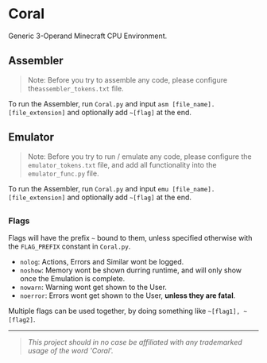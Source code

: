 # Coral

Generic 3-Operand Minecraft CPU Environment.

## Assembler

> Note: Before you try to assemble any code, please configure the`assembler_tokens.txt` file.

To run the Assembler, run `Coral.py` and input `asm [file_name].[file_extension]` and optionally add `~[flag]` at the end.

## Emulator

> Note: Before you try to run / emulate any code, please configure the `emulator_tokens.txt` file, and add all functionality into the `emulator_func.py` file.

To run the Assembler, run `Coral.py` and input `emu [file_name].[file_extension]` and optionally add `~[flag]` at the end.

##

### Flags

Flags will have the prefix `~` bound to them, unless specified otherwise with the `FLAG_PREFIX` constant in `Coral.py`. <!-- Standart is '--' i suppose-->

* `nolog`: Actions, Errors and Similar wont be logged.
* `noshow`: Memory wont be shown durring runtime, and will only show once the Emulation is complete.
* `nowarn`: Warning wont get shown to the User. 
* `noerror`: Errors wont get shown to the User, **unless they are fatal**.

Multiple flags can be used together, by doing something like `~[flag1], ~[flag2]`. 

---

> *This project should in no case be affiliated with any trademarked usage of the word 'Coral'.*
